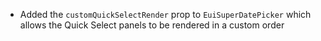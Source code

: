 - Added the `customQuickSelectRender` prop to `EuiSuperDatePicker` which allows the Quick Select panels to be rendered in a custom order 